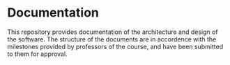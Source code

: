 # Documentation
This repository provides documentation of the architecture and design of the software.
The structure of the documents are in accordence with the milestones provided by professors of the course, and have been submitted to them for approval.
